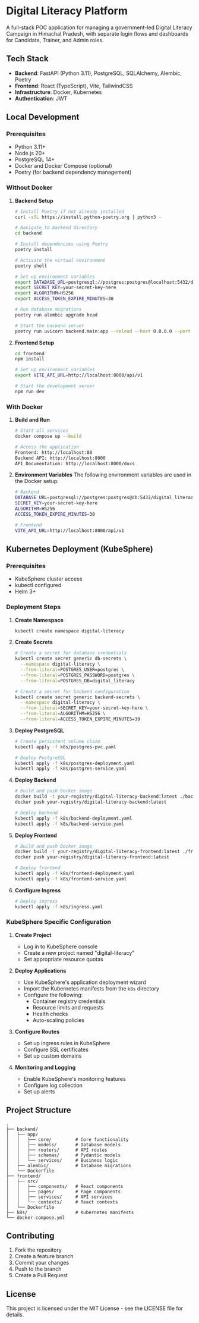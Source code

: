# Digital Literacy Platform

A full-stack POC application for managing a government-led Digital Literacy Campaign in Himachal Pradesh, with separate login flows and dashboards for Candidate, Trainer, and Admin roles.

## Tech Stack

- **Backend**: FastAPI (Python 3.11), PostgreSQL, SQLAlchemy, Alembic, Poetry
- **Frontend**: React (TypeScript), Vite, TailwindCSS
- **Infrastructure**: Docker, Kubernetes
- **Authentication**: JWT

## Local Development

### Prerequisites

- Python 3.11+
- Node.js 20+
- PostgreSQL 14+
- Docker and Docker Compose (optional)
- Poetry (for backend dependency management)

### Without Docker

1. **Backend Setup**
   ```bash
   # Install Poetry if not already installed
   curl -sSL https://install.python-poetry.org | python3 -

   # Navigate to backend directory
   cd backend

   # Install dependencies using Poetry
   poetry install

   # Activate the virtual environment
   poetry shell

   # Set up environment variables
   export DATABASE_URL=postgresql://postgres:postgres@localhost:5432/digital_literacy
   export SECRET_KEY=your-secret-key-here
   export ALGORITHM=HS256
   export ACCESS_TOKEN_EXPIRE_MINUTES=30

   # Run database migrations
   poetry run alembic upgrade head

   # Start the backend server
   poetry run uvicorn backend.main:app --reload --host 0.0.0.0 --port 8000
   ```

2. **Frontend Setup**
   ```bash
   cd frontend
   npm install

   # Set up environment variables
   export VITE_API_URL=http://localhost:8000/api/v1

   # Start the development server
   npm run dev
   ```

### With Docker

1. **Build and Run**
   ```bash
   # Start all services
   docker compose up --build

   # Access the application
   Frontend: http://localhost:80
   Backend API: http://localhost:8000
   API Documentation: http://localhost:8000/docs
   ```

2. **Environment Variables**
   The following environment variables are used in the Docker setup:

   ```bash
   # Backend
   DATABASE_URL=postgresql://postgres:postgres@db:5432/digital_literacy
   SECRET_KEY=your-secret-key-here
   ALGORITHM=HS256
   ACCESS_TOKEN_EXPIRE_MINUTES=30

   # Frontend
   VITE_API_URL=http://localhost:8000/api/v1
   ```

## Kubernetes Deployment (KubeSphere)

### Prerequisites

- KubeSphere cluster access
- kubectl configured
- Helm 3+

### Deployment Steps

1. **Create Namespace**
   ```bash
   kubectl create namespace digital-literacy
   ```

2. **Create Secrets**
   ```bash
   # Create a secret for database credentials
   kubectl create secret generic db-secrets \
     --namespace digital-literacy \
     --from-literal=POSTGRES_USER=postgres \
     --from-literal=POSTGRES_PASSWORD=postgres \
     --from-literal=POSTGRES_DB=digital_literacy

   # Create a secret for backend configuration
   kubectl create secret generic backend-secrets \
     --namespace digital-literacy \
     --from-literal=SECRET_KEY=your-secret-key-here \
     --from-literal=ALGORITHM=HS256 \
     --from-literal=ACCESS_TOKEN_EXPIRE_MINUTES=30
   ```

3. **Deploy PostgreSQL**
   ```bash
   # Create persistent volume claim
   kubectl apply -f k8s/postgres-pvc.yaml

   # Deploy PostgreSQL
   kubectl apply -f k8s/postgres-deployment.yaml
   kubectl apply -f k8s/postgres-service.yaml
   ```

4. **Deploy Backend**
   ```bash
   # Build and push Docker image
   docker build -t your-registry/digital-literacy-backend:latest ./backend
   docker push your-registry/digital-literacy-backend:latest

   # Deploy backend
   kubectl apply -f k8s/backend-deployment.yaml
   kubectl apply -f k8s/backend-service.yaml
   ```

5. **Deploy Frontend**
   ```bash
   # Build and push Docker image
   docker build -t your-registry/digital-literacy-frontend:latest ./frontend
   docker push your-registry/digital-literacy-frontend:latest

   # Deploy frontend
   kubectl apply -f k8s/frontend-deployment.yaml
   kubectl apply -f k8s/frontend-service.yaml
   ```

6. **Configure Ingress**
   ```bash
   # Deploy ingress
   kubectl apply -f k8s/ingress.yaml
   ```

### KubeSphere Specific Configuration

1. **Create Project**
   - Log in to KubeSphere console
   - Create a new project named "digital-literacy"
   - Set appropriate resource quotas

2. **Deploy Applications**
   - Use KubeSphere's application deployment wizard
   - Import the Kubernetes manifests from the `k8s` directory
   - Configure the following:
     - Container registry credentials
     - Resource limits and requests
     - Health checks
     - Auto-scaling policies

3. **Configure Routes**
   - Set up ingress rules in KubeSphere
   - Configure SSL certificates
   - Set up custom domains

4. **Monitoring and Logging**
   - Enable KubeSphere's monitoring features
   - Configure log collection
   - Set up alerts

## Project Structure

```
.
├── backend/
│   ├── app/
│   │   ├── core/         # Core functionality
│   │   ├── models/       # Database models
│   │   ├── routers/      # API routes
│   │   ├── schemas/      # Pydantic models
│   │   └── services/     # Business logic
│   ├── alembic/          # Database migrations
│   └── Dockerfile
├── frontend/
│   ├── src/
│   │   ├── components/   # React components
│   │   ├── pages/        # Page components
│   │   ├── services/     # API services
│   │   └── contexts/     # React contexts
│   └── Dockerfile
├── k8s/                  # Kubernetes manifests
└── docker-compose.yml
```

## Contributing

1. Fork the repository
2. Create a feature branch
3. Commit your changes
4. Push to the branch
5. Create a Pull Request

## License

This project is licensed under the MIT License - see the LICENSE file for details. 